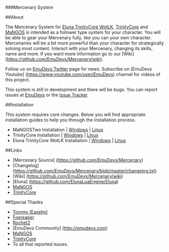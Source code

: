 ###Mercenary System

##About

The Mercenary System for [Eluna TrinityCore WotLK](https://github.com/ElunaLuaEngine/ElunaTrinityWotlk), [TrinityCore](http://www.trinitycore.org/) and [MaNGOS](http://getmangos.eu/) is intended as a follower type system for your character. 
You will be able to gear your Mercenary fully, like you can your own character. Mercenaries will be a bit more powerful than your character for strategically soloing most content. 
Interact with your Mercenary, changing its skills, name and more. If you want more information go to our [Wiki] (https://github.com/EmuDevs/Mercenary/wiki).

Follow us on [EmuDevs Twitter](https://twitter.com/EmuDevs) page for news.
Subscribe on [EmuDevs Youtube] (https://www.youtube.com/user/EmuDevs) channel for videos of this project.

This system is still in development and there will be bugs. You can report issues at [EmuDevs](http://emudevs.com/forumdisplay.php/276-Scripting) or the [Issue Tracker](https://github.com/EmuDevs/Mercenary/issues)

##Installation

This system requires core changes. Below you will find appropriate installation guides to help you through the installation process.

* MaNGOSTwo Installation | [Windows](https://github.com/EmuDevs/Mercenary/wiki/MaNGOS-%28mangostwo%29-Installation#windows) | [Linux](https://github.com/EmuDevs/Mercenary/wiki/MaNGOS-%28mangostwo%29-Installation#linux)
* TrinityCore Installation | [Windows](https://github.com/EmuDevs/Mercenary/wiki/TrinityCore-3.3.5-Installation#windows) | [Linux](https://github.com/EmuDevs/Mercenary/wiki/TrinityCore-3.3.5-Installation#linux)
* Eluna TrinityCore WotLK Installation | [Windows](https://github.com/EmuDevs/Mercenary/wiki/Eluna-TrinityCore-WotLK-Installation#windows) | [Linux](https://github.com/EmuDevs/Mercenary/wiki/Eluna-TrinityCore-WotLK-Installation#linux)

##Links
* [Mercenary Source] (https://github.com/EmuDevs/Mercenary)
* [Changelog] (https://github.com/EmuDevs/Mercenary/blob/master/changelog.txt)
* [Wiki] (https://github.com/EmuDevs/Mercenary/wiki)
* [Eluna] (https://github.com/ElunaLuaEngine/Eluna)
* [MaNGOS](http://getmangos.eu/)
* [TrinityCore](http://www.trinitycore.org/)

##Special Thanks
* [Tommy (Easelm)](https://github.com/Easelm)
* [Foereaper](https://github.com/Foereaper)
* [Rochet2](https://github.com/Rochet2)
* [EmuDevs Community] (http://emudevs.com)
* [MaNGOS](http://getmangos.eu/)
* [TrinityCore](http://www.trinitycore.org/)
* To all that reported issues.
